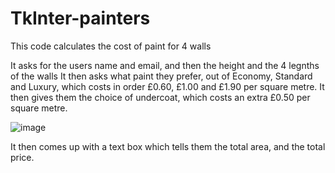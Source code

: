 # TkInter-painters

This code calculates the cost of paint for 4 walls

It asks for the users name and email, and then the height and the 4 legnths of the walls
It then asks what paint they prefer, out of Economy, Standard and Luxury, which costs in order £0.60, £1.00 and £1.90 per square metre.
It then gives them the choice of undercoat, which costs an extra £0.50 per square metre.


![image](https://user-images.githubusercontent.com/74416094/111705651-f848d180-8838-11eb-94e9-2b729738efe0.png)


It then comes up with a text box which tells them the total area, and the total price.
